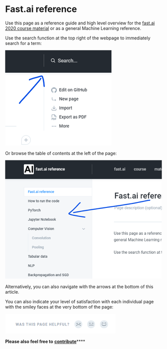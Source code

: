 # Fast.ai reference

Use this page as a reference guide and high level overview for the [fast.ai 2020 course material](https://github.com/fastai/fastbook) or as a general Machine Learning reference.

Use the search function at the top right of the webpage to immediately search for a term:

![](.gitbook/assets/image%20%288%29.png)

 Or browse the table of contents at the left of the page:

![](.gitbook/assets/image%20%287%29.png)

Alternatively, you can also navigate with the arrows at the bottom of this article.

You can also indicate your level of satisfaction with each individual page with the smiley faces at the very bottom of the page:

![](.gitbook/assets/image%20%2812%29.png)

**Please also feel free to** [**contribute**](contribute.md)\*\*\*\*

